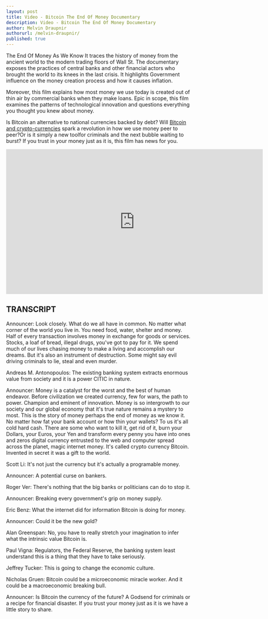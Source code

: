```yaml
---
layout: post
title: Video - Bitcoin The End Of Money Documentary
description: Video - Bitcoin The End Of Money Documentary
author: Melvin Draupnir
authorurl: /melvin-draupnir/
published: true
---
```


<p>The End Of Money As We Know It traces the history of money from the ancient world to the modern trading floors of Wall St. The documentary exposes the practices of central banks and other financial actors who brought the world to its knees in the last crisis. It highlights Government influence on the money creation process and how it causes inflation. </p>

<p>Moreover, this film explains how most money we use today is created out of thin air by commercial banks when they make loans. Epic in scope, this film examines the patterns of technological innovation and questions everything you thought you knew about money. </p>

<p>Is Bitcoin an alternative to national currencies backed by debt? Will <a href="/cryptocurrencies-with-ferriss-szabo-and-ravikant/">Bitcoin and crypto-currencies</a> spark a revolution in how we use money peer to peer?Or is it simply a new toolfor criminals and the next bubble waiting to burst? If you trust in your money just as it is, this film has news for you.</p>

<center><iframe src="https://player.vimeo.com/video/126668685" width="700" height="394" frameborder="0" webkitallowfullscreen mozallowfullscreen allowfullscreen></iframe></center>

<h2>TRANSCRIPT</h2>
<p>Announcer:  Look closely.  What do we all have in common.  No matter what corner of the world you live in.  You need food, water, shelter and money.  Half of every transaction involves money in exchange for goods or services.  Stocks, a loaf of bread, illegal drugs, you've got to pay for it.  We spend much of our lives chasing money to make a living and accomplish our dreams.  But it's also an instrument of destruction.  Some might say evil driving criminals to lie, steal and even murder. 
<p>Andreas M. Antonopoulos:  The existing banking system extracts enormous value from society and it is a power CITIC in nature.
<p>Announcer:  Money is a catalyst for the worst and the best of human endeavor.  Before civilization we created currency, few for wars, the path to power.  Champion and eminent of innovation.  Money is so intergrowth to our society and our global economy that it's true nature remains a mystery to most.  This is the story of money perhaps the end of money as we know it.  No matter how fat your bank account or how thin your wallets?  To us it's all cold hard cash.  There are some who want to kill it, get rid of it, burn your Dollars, your Euros, your Yen and transform every penny you have into ones and zeros digital currency entrusted to the web and computer spread across the planet, magic internet money.  It's called crypto currency Bitcoin.  Invented in secret it was a gift to the world.
<p>
Scott Li:  It's not just the currency but it's actually a programable money.
<p>
Announcer:  A potential curse on bankers.
<p>
Roger Ver:  There's nothing that the big banks or politicians can do to stop it.
<p>
Announcer:  Breaking every government's grip on money supply.
<p>
Eric Benz:  What the internet did for information Bitcoin is doing for money.
<p>
Announcer:  Could it be the new gold?
<p>
Alan Greenspan:  No, you have to really stretch your imagination to infer what the intrinsic value Bitcoin is.
<p>
Paul Vigna:  Regulators, the Federal Reserve, the banking system least understand this is a thing that they have to take seriously.
<p>
Jeffrey Tucker:  This is going to change the economic culture.
<p>
Nicholas Gruen:  Bitcoin could be a microeconomic miracle worker.  And it could be a macroeconomic breaking bull.
<p>
Announcer:  Is Bitcoin the currency of the future?  A Godsend for criminals or a recipe for financial disaster.  If you trust your money just as it is we have a little story to share.
